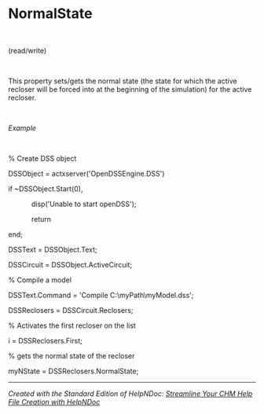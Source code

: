# NormalState

&nbsp;

(read/write)

&nbsp;

This property sets/gets the normal state (the state for which the active recloser will be forced into at the beginning of the simulation) for the active recloser.

&nbsp;

*Example*

&nbsp;

% Create DSS object

DSSObject = actxserver('OpenDSSEngine.DSS')

if ~DSSObject.Start(0),

&nbsp; &nbsp; &nbsp; &nbsp; &nbsp; &nbsp; disp('Unable to start openDSS');

&nbsp; &nbsp; &nbsp; &nbsp; &nbsp; &nbsp; return

end;

DSSText = DSSObject.Text;

DSSCircuit = DSSObject.ActiveCircuit;

% Compile a model &nbsp; &nbsp;

DSSText.Command = 'Compile C:\\myPath\\myModel.dss';

DSSReclosers = DSSCircuit.Reclosers;

% Activates the first recloser on the list

i = DSSReclosers.First;

% gets the normal state of the recloser

myNState = DSSReclosers.NormalState;


***
_Created with the Standard Edition of HelpNDoc: [Streamline Your CHM Help File Creation with HelpNDoc](<https://www.helpndoc.com/feature-tour/create-chm-help-files/>)_
